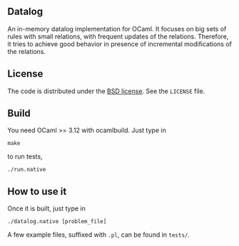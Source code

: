 ## Datalog

An in-memory datalog implementation for OCaml. It focuses on big sets of rules
with small relations, with frequent updates of the relations. Therefore, it
tries to achieve good behavior in presence of incremental modifications of the
relations.

## License

The code is distributed under the [BSD license](http://opensource.org/licenses/BSD-2-Clause).
See the `LICENSE` file.

## Build

You need OCaml >= 3.12 with ocamlbuild. Just type in

    make

to run tests,

    ./run.native

## How to use it

Once it is built, just type in

    ./datalog.native [problem_file]

A few example files, suffixed with `.pl`, can be found in `tests/`.
